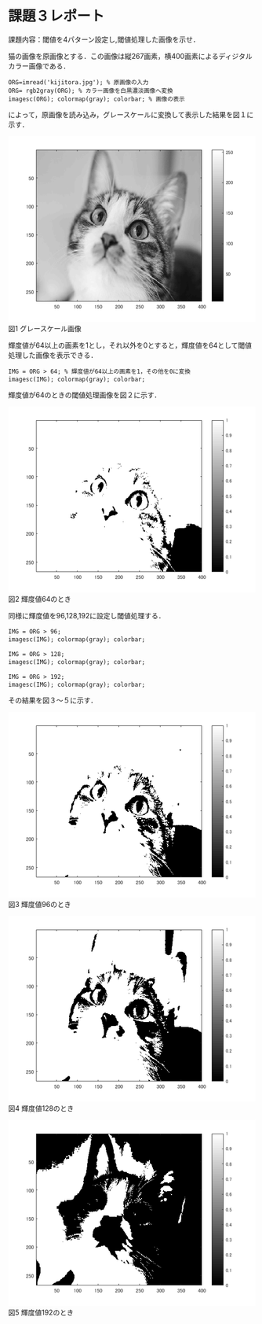 # 課題３レポート

課題内容：閾値を4パターン設定し,閾値処理した画像を示せ．

猫の画像を原画像とする．この画像は縦267画素，横400画素によるディジタルカラー画像である．
````
ORG=imread('kijitora.jpg'); % 原画像の入力
ORG= rgb2gray(ORG); % カラー画像を白黒濃淡画像へ変換
imagesc(ORG); colormap(gray); colorbar; % 画像の表示
````
によって，原画像を読み込み，グレースケールに変換して表示した結果を図１に示す．

![グレースケール画像](./image/kadai3_1.png)  
図1 グレースケール画像

輝度値が64以上の画素を1とし，それ以外を0とすると，輝度値を64として閾値処理した画像を表示できる．
````
IMG = ORG > 64; % 輝度値が64以上の画素を1，その他を0に変換
imagesc(IMG); colormap(gray); colorbar;
````
輝度値が64のときの閾値処理画像を図２に示す．

![輝度値64のとき](./image/kadai3_2.png)  
図2 輝度値64のとき

同様に輝度値を96,128,192に設定し閾値処理する．
````
IMG = ORG > 96;
imagesc(IMG); colormap(gray); colorbar;
````
````
IMG = ORG > 128;
imagesc(IMG); colormap(gray); colorbar;
````
````
IMG = ORG > 192;
imagesc(IMG); colormap(gray); colorbar;
````
その結果を図３～５に示す．

![輝度値96のとき](./image/kadai3_3.png)  
図3 輝度値96のとき

![輝度値128のとき](./image/kadai3_4.png)  
図4 輝度値128のとき

![輝度値192のとき](./image/kadai3_5.png)  
図5 輝度値192のとき
